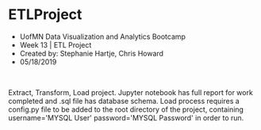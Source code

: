 # ETLProject
<ul><li>UofMN Data Visualization and Analytics Bootcamp</li>
    <li>Week 13 | ETL Project</li>
    <li>Created by: Stephanie Hartje, Chris Howard</li>
    <li>05/18/2019</li>
</ul><br>
<p>Extract, Transform, Load project. Jupyter notebook has full report for 
    work completed and .sql file has database schema. Load process requires 
    a config.py file to be added to the root directory of the project, containing 
    username='MYSQL User' password='MYSQL Password' in order to run.</p>
